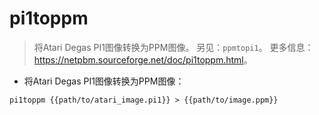 # pi1toppm

> 将Atari Degas PI1图像转换为PPM图像。
> 另见：`ppmtopi1`。
> 更多信息：<https://netpbm.sourceforge.net/doc/pi1toppm.html>。

- 将Atari Degas PI1图像转换为PPM图像：

`pi1toppm {{path/to/atari_image.pi1}} > {{path/to/image.ppm}}`